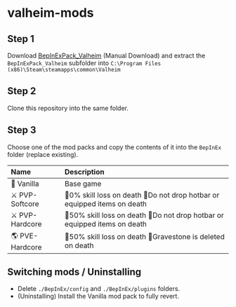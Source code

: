 # valheim-mods

## Step 1
Download [BepInExPack_Valheim](https://valheim.thunderstore.io/package/denikson/BepInExPack_Valheim/) (Manual Download) and extract the `BepInExPack_Valheim` subfolder into `C:\Program Files (x86)\Steam\steamapps\common\Valheim`

## Step 2
Clone this repository into the same folder.

## Step 3
Choose one of the mod packs and copy the contents of it into the `BepInEx` folder (replace existing).

| Name           | Description                                                             |
| :------------- | :---------------------------------------------------------------------- |
| 🍦 Vanilla      | Base game                                                               |
| ⚔️ PVP-Softcore | 🔸0% skill loss on death 🔸Do not drop hotbar or equipped items on death  |
| ⚔️ PVP-Hardcore | 🔸50% skill loss on death 🔸Do not drop hotbar or equipped items on death |
| 🌎 PVE-Hardcore | 🔸50% skill loss on death 🔸Gravestone is deleted on death                |

## Switching mods / Uninstalling
- Delete `./BepInEx/config` and `./BepInEx/plugins` folders.
- (Uninstalling) Install the Vanilla mod pack to fully revert.
